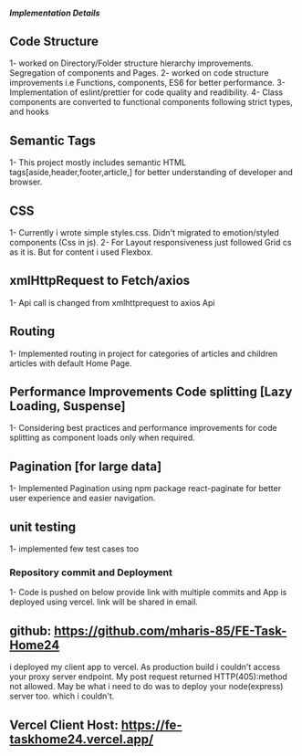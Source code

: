 ##### Implementation Details

## Code Structure

1- worked on Directory/Folder structure hierarchy improvements. Segregation of components and Pages.
2- worked on code structure improvements i.e Functions, components, ES6 for better performance.
3- Implementation of eslint/prettier for code quality and readibility.
4- Class components are converted to functional components following strict types, and hooks

## Semantic Tags

1- This project mostly includes semantic HTML tags[aside,header,footer,article,] for better understanding of developer and browser.

## CSS

1- Currently i wrote simple styles.css. Didn't migrated to emotion/styled components (Css in js).
2- For Layout responsiveness just followed Grid cs as it is. But for content i used Flexbox.

## xmlHttpRequest to Fetch/axios

1- Api call is changed from xmlhttprequest to axios Api

## Routing

1- Implemented routing in project for categories of articles and children articles with default Home Page.

## Performance Improvements Code splitting [Lazy Loading, Suspense]

1- Considering best practices and performance improvements for code splitting as component loads only when required.

## Pagination [for large data]

1- Implemented Pagination using npm package react-paginate for better user experience and easier navigation.

## unit testing

1- implemented few test cases too

### Repository commit and Deployment

1- Code is pushed on below provide link with multiple commits and App is deployed using vercel. link will be shared in email.

## github: https://github.com/mharis-85/FE-Task-Home24

i deployed my client app to vercel. As production build i couldn't access your proxy server endpoint. My post request returned HTTP(405):method not allowed. May be what i need to do was to deploy your node(express) server too. which i couldn't.

## Vercel Client Host: https://fe-taskhome24.vercel.app/

######

